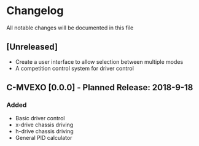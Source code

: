 # Changelog
All notable changes will be documented in this file

## [Unreleased]
- Create a user interface to allow selection between multiple modes
- A competition control system for driver control

## C-MVEXO [0.0.0] - Planned Release: 2018-9-18
### Added
- Basic driver control
- x-drive chassis driving
- h-drive chassis driving
- General PID calculator
